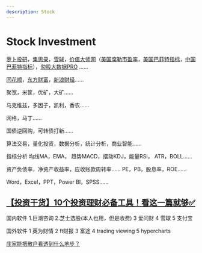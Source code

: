 ```yaml
---
description: Stock
---
```


# Stock Investment

[萝卜投研](https://robo.datayes.com/v2/)，[集思录](https://www.jisilu.cn/)，[雪球](https://xueqiu.com/)，[价值大师网](https://www.gurufocus.cn/)（[美国席勒市盈率](https://www.gurufocus.cn/indicator/shiller\_pe)，[美国巴菲特指标](https://www.gurufocus.cn/indicator/buffett-market-valuation)，[中国巴菲特指标](https://www.gurufocus.cn/indicator/global\_market\_valuation/CHN)），[勾股大数据PRO](https://pro.gogudata.com/) ……

[同花顺](https://www.10jqka.com.cn/)，[东方财富](https://www.eastmoney.com/)，[新浪财经](https://finance.sina.com.cn/)……

聚宽，米筐，优矿，大矿……

马克维兹，多因子，凯利，香农……

网格，马丁……

国债逆回购，可转债打新……

算法交易，量化投资，数据分析，统计分析，商业智能……

指标分析 均线MA，EMA， 趋势MACD，摆动KDJ，能量RSI， ATR，BOLL……

资产负债率，净资产收益率，应收账款周转率…… PE，PB，股息率，ROE……

Word，Excel，PPT，Power BI，SPSS……

## [【投资干货】10个投资理财必备工具！看这一篇就够✅](https://www.bilibili.com/video/BV1uQ4y1Z7yD)

国内软件 1.巨潮咨询 2.芝士选股(本人也用，但是收费) 3 爱问财 4 雪球 5 支付宝

国外软件 1 英为财情 2 ft财报 3 富途 4 trading viewing 5 hypercharts

[庄家能把散户看透到什么地步？](https://www.zhihu.com/question/435574315/answer/1642051710)

